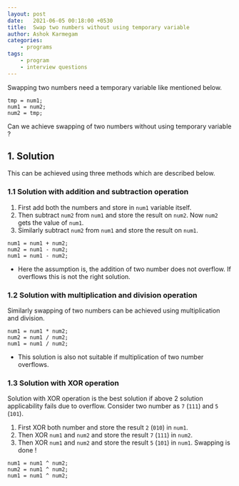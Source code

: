 ```yaml
---
layout: post
date:   2021-06-05 00:18:00 +0530
title:  Swap two numbers without using temporary variable
author: Ashok Karmegam
categories:
    - programs
tags:
    - program
    - interview questions
---
```


Swapping two numbers need a temporary variable like mentioned below.
```
tmp = num1;
num1 = num2;
num2 = tmp;
```
Can we achieve swapping of two numbers without using temporary variable ?

## 1. Solution
This can be achieved using three methods which are described below.

### 1.1 Solution with addition and subtraction operation
1. First add both the numbers and store in `num1` variable itself.
2. Then subtract `num2` from `num1` and store the result on `num2`. Now `num2`
gets the value of `num1`.
3. Similarly subtract `num2` from `num1` and store the result on `num1`.
```
num1 = num1 + num2;
num2 = num1 - num2;
num1 = num1 - num2;
```

- Here the assumption is, the addition of two number does not overflow. If
overflows this is not the right solution.

### 1.2 Solution with multiplication and division operation
Similarly swapping of two numbers can be achieved using multiplication and
division.

```
num1 = num1 * num2;
num2 = num1 / num2;
num1 = num1 / num2;
```
- This solution is also not suitable if multiplication of two number
overflows.

### 1.3 Solution with XOR operation
Solution with XOR operation is the best solution if above 2 solution
applicability fails due to overflow. Consider two number as `7` (`111`) and
`5` (`101`).
1. First XOR both number and store the result `2` (`010`) in `num1`.
2. Then XOR `num1` and `num2` and store the result `7` (`111`) in `num2`.
3. Then XOR `num1` and `num2` and store the result `5` (`101`) in `num1`.
Swapping is done !

```
num1 = num1 ^ num2;
num2 = num1 ^ num2;
num1 = num1 ^ num2;
```
